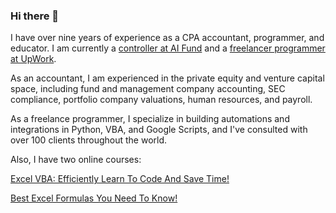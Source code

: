 ### Hi there 👋

I have over nine years of experience as a CPA accountant, programmer, and educator. I am currently a [controller at AI Fund](https://aifund.ai/team-member/yuri-douglas/) and a [freelancer programmer at UpWork](https://www.upwork.com/freelancers/~01d1c41e6478fca071).

As an accountant, I am experienced in the private equity and venture capital space, including fund and management company accounting, SEC compliance, portfolio company valuations, human resources, and payroll.

As a freelance programmer, I specialize in building automations and integrations in Python, VBA, and Google Scripts, and I've consulted with over 100 clients throughout the world.

Also, I have two online courses:

[Excel VBA: Efficiently Learn To Code And Save Time!](https://www.udemy.com/course/excel-vba-from-beginner-to-hero-real-world-business-examples/?referralCode=61E43563490B07A7FA40)

[Best Excel Formulas You Need To Know!](https://www.udemy.com/course/advanced-excel-formulas-shortcuts-and-excel-efficiency-tips/?referralCode=C488D4762ED444C7FF09)
